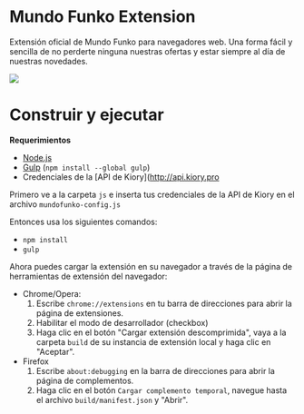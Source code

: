 # Mundo Funko Extension

Extensión oficial de Mundo Funko para navegadores web. 
Una forma fácil y sencilla de no perderte ninguna nuestras ofertas y estar siempre al día de nuestras novedades.

<a href="https://chrome.google.com/webstore/detail/mundo-funko/goibikienfkamlekcdhlcobgnjmaoabh" target="_blank"><img src="https://developer.chrome.com/webstore/images/ChromeWebStore_BadgeWBorder_v2_206x58.png"></a>


# Construir y ejecutar

**Requerimientos**

- [Node.js](https://nodejs.org/es/download/)
- [Gulp](http://gulpjs.com/) (`npm install --global gulp`)
- Credenciales de la [API de Kiory](http://api.kiory.pro

Primero ve a la carpeta `js` e inserta tus credenciales de la API de Kiory en el archivo `mundofunko-config.js`

Entonces usa los siguientes comandos:

- `npm install`
- `gulp`

Ahora puedes cargar la extensión en su navegador a través de la página de herramientas de extensión del navegador:

- Chrome/Opera:
  1. Escribe `chrome://extensions` en tu barra de direcciones para abrir la página de extensiones.
  2. Habilitar el modo de desarrollador (checkbox)
  3. Haga clic en el botón "Cargar extensión descomprimida", vaya a la carpeta `build` de su instancia de extensión local y haga clic en "Aceptar".
- Firefox
  1. Escribe `about:debugging` en la barra de direcciones para abrir la página de complementos.
  2. Haga clic en el botón `Cargar complemento temporal`, navegue hasta el archivo `build/manifest.json` y "Abrir".

